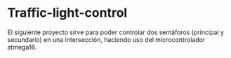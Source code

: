 # Traffic-light-control
El siguiente proyecto sirve para poder controlar dos semáforos (principal y secundario) en una intersección, haciendo uso del microcontrolador atmega16.
